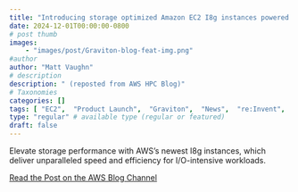 ```yaml
---
title: "Introducing storage optimized Amazon EC2 I8g instances powered by AWS Graviton4 processors and 3rd gen AWS Nitro SSDs"
date: 2024-12-01T00:00:00-0800
# post thumb
images:
    - "images/post/Graviton-blog-feat-img.png"
#author
author: "Matt Vaughn"
# description
description: " (reposted from AWS HPC Blog)"
# Taxonomies
categories: []
tags: [ "EC2",  "Product Launch",  "Graviton",  "News",  "re:Invent",  "Arm",  "Compute",  "hpcblog", ]
type: "regular" # available type (regular or featured)
draft: false
---
```


Elevate storage performance with AWS’s newest I8g instances, which deliver unparalleled speed and efficiency for I/O-intensive workloads.

<a href="https://aws.amazon.com/blogs/aws/introducing-storage-optimized-amazon-ec2-i8g-instances-powered-by-aws-graviton4-processors-and-3rd-gen-aws-nitro-ssds/" class="btn btn-primary btn-lg active" role="button" aria-pressed="true" style="margin-top: 8px;">Read the Post on the AWS Blog Channel</a>
